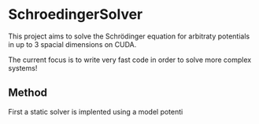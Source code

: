 # SchroedingerSolver
This project aims to solve the Schrödinger equation for arbitraty potentials in up to 3 spacial dimensions on CUDA. 

The current focus is to write very fast code in order to solve more complex systems!
## Method
First a static solver is implented using a model potenti